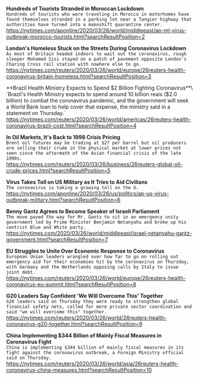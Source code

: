 **Hundreds of Tourists Stranded in Moroccan Lockdown**\
`Hundreds of tourists who were traveling in Morocco in motorhomes have found themselves stranded in a parking lot near a Tangier highway that authorities have turned into a makeshift quarantine center. `\
https://nytimes.com/aponline/2020/03/26/world/middleeast/ap-ml-virus-outbreak-morocco-tourists.html?searchResultPosition=2

**London's Homeless Stuck on the Streets During Coronavirus Lockdown**\
`As most of Britain headed indoors to wait out the coronavirus, rough sleeper Mohamed Sisi stayed on a patch of pavement opposite London's Charing Cross rail station with nowhere else to go.`\
https://nytimes.com/reuters/2020/03/26/world/europe/26reuters-health-coronavirus-britain-homeless.html?searchResultPosition=3

**Brazil Health Ministry Expects to Spend $2 Billion Fighting Coronavirus**\
`Brazil's Health Ministry expects to spend around 10 billion reais ($2.0 billion) to combat the coronavirus pandemic, and the government will seek a World Bank loan to help cover that expense, the ministry said in a statement on Thursday.`\
https://nytimes.com/reuters/2020/03/26/world/americas/26reuters-health-coronavirus-brazil-cost.html?searchResultPosition=4

**In Oil Markets, It's Back to 1998 Crisis Pricing**\
`Brent oil futures may be trading at $27 per barrel but oil producers are selling their crude in the physical market at lower prices not seen since the aftermath of the Asian financial crisis of the late 1990s.`\
https://nytimes.com/reuters/2020/03/26/business/26reuters-global-oil-crude-prices.html?searchResultPosition=5

**Virus Takes Toll on US Military as It Tries to Aid Civilians**\
`The coronavirus is taking a growing toll on the U.`\
https://nytimes.com/aponline/2020/03/26/us/politics/ap-us-virus-outbreak-military.html?searchResultPosition=6

**Benny Gantz Agrees to Become Speaker of Israeli Parliament**\
`The move paved the way for Mr. Gantz to sit in an emergency unity government led by Prime Minister Benjamin Netanyahu and broke up his centrist Blue and White party.`\
https://nytimes.com/2020/03/26/world/middleeast/israel-netanyahu-gantz-government.html?searchResultPosition=7

**EU Struggles to Unite Over Economic Response to Coronavirus**\
`European Union leaders wrangled over how far to go on rolling out emergency aid for their economies hit by the coronavirus on Thursday, with Germany and the Netherlands opposing calls by Italy to issue joint debt. `\
https://nytimes.com/reuters/2020/03/26/world/europe/26reuters-health-coronavirus-eu-summit.html?searchResultPosition=8

**G20 Leaders Say Confident 'We Will Overcome This' Together**\
`G20 leaders said on Thursday they were ready to strengthen global financial safety nets, called for more private sector coordination and said "we will overcome this" together.`\
https://nytimes.com/reuters/2020/03/26/world/26reuters-health-coronavirus-g20-together.html?searchResultPosition=9

**China Implementing $344 Billion of Mainly Fiscal Measures in Coronavirus Fight**\
`China is implementing $344 billion of mainly fiscal measures in its fight against the coronavirus outbreak, a Foreign Ministry official said on Thursday. `\
https://nytimes.com/reuters/2020/03/26/world/asia/26reuters-health-coronavirus-china-measures.html?searchResultPosition=10

